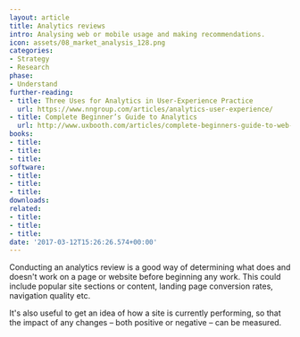 ```yaml
---
layout: article
title: Analytics reviews
intro: Analysing web or mobile usage and making recommendations.
icon: assets/08_market_analysis_128.png
categories:
- Strategy
- Research
phase:
- Understand
further-reading:
- title: Three Uses for Analytics in User-Experience Practice
  url: https://www.nngroup.com/articles/analytics-user-experience/
- title: Complete Beginner’s Guide to Analytics
  url: http://www.uxbooth.com/articles/complete-beginners-guide-to-web-analytics-and-measurement/
books:
- title: 
- title: 
- title: 
software:
- title: 
- title: 
- title: 
downloads: 
related:
- title: 
- title: 
- title: 
date: '2017-03-12T15:26:26.574+00:00'
---
```

Conducting an analytics review is a good way of determining what does and doesn't work on a page or website before beginning any work. This could include popular site sections or content, landing page conversion rates, navigation quality etc.

It's also useful to get an idea of how a site is currently performing, so that the impact of any changes – both positive or negative – can be measured.